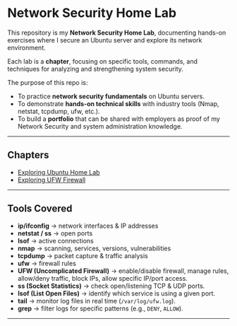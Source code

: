 # Network Security Home Lab

This repository is my **Network Security Home Lab**, documenting hands-on exercises where I secure an Ubuntu server and explore its network environment.  

Each lab is a **chapter**, focusing on specific tools, commands, and techniques for analyzing and strengthening system security.  

The purpose of this repo is:
- To practice **network security fundamentals** on Ubuntu servers.
- To demonstrate **hands-on technical skills** with industry tools (Nmap, netstat, tcpdump, ufw, etc.).
- To build a **portfolio** that can be shared with employers as proof of my Network Security and system administration knowledge.

---

## Chapters
- [Exploring Ubuntu Home Lab](Exploring_Ubuntu_Home_Lab.md)
- [Exploring UFW Firewall](Exploring_UFW_Firewall.md)
---

## Tools Covered
- **ip/ifconfig** → network interfaces & IP addresses  
- **netstat / ss** → open ports  
- **lsof** → active connections  
- **nmap** → scanning, services, versions, vulnerabilities  
- **tcpdump** → packet capture & traffic analysis  
- **ufw** → firewall rules
- **UFW (Uncomplicated Firewall)** → enable/disable firewall, manage rules, allow/deny traffic, block IPs, allow specific IP/port access.  
- **ss (Socket Statistics)** → check open/listening TCP & UDP ports.  
- **lsof (List Open Files)** → identify which service is using a given port.  
- **tail** → monitor log files in real time (`/var/log/ufw.log`).  
- **grep** → filter logs for specific patterns (e.g., `DENY`, `ALLOW`).

---

